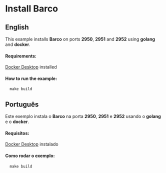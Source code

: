 # Install Barco

## English

This example installs **Barco** on ports **2950**, **2951** and **2952** using **golang** and **docker**.

#### Requirements:

[Docker Desktop](https://www.docker.com/products/docker-desktop/) installed

#### How to run the example:

```shell
  make build
```

## Português

Este exemplo instala o **Barco** na porta **2950**, **2951** e **2952** usando o **golang** e o **docker**. 

#### Requisitos:

[Docker Desktop](https://www.docker.com/products/docker-desktop/) instalado

#### Como rodar o exemplo:

```shell
  make build
```
